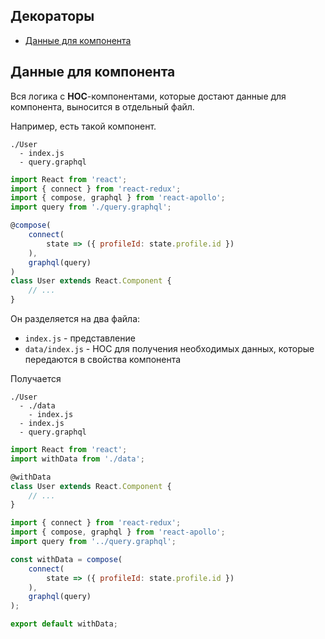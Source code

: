 ## Декораторы

* [Данные для компонента](#prostoi-komponent)

## Данные для компонента

Вся логика с **HOC**-компонентами, которые достают данные для компонента, выносится в отдельный файл.

Например, есть такой компонент.

```
./User
  - index.js
  - query.graphql
```

```javascript
import React from 'react';
import { connect } from 'react-redux';
import { compose, graphql } from 'react-apollo';
import query from './query.graphql';

@compose(
    connect(
        state => ({ profileId: state.profile.id })
    ),
    graphql(query)
)
class User extends React.Component {
    // ...
}
```

Он разделяется на два файла:
  - `index.js` - представление
  - `data/index.js` - HOC для получения необходимых данных, которые передаются в свойства компонента
  
Получается

```
./User
  - ./data
    - index.js
  - index.js
  - query.graphql
```
  
```javascript
import React from 'react';
import withData from './data';

@withData
class User extends React.Component {
    // ...
}
```

```javascript
import { connect } from 'react-redux';
import { compose, graphql } from 'react-apollo';
import query from '../query.graphql';

const withData = compose(
    connect(
        state => ({ profileId: state.profile.id })
    ),
    graphql(query)
);

export default withData;
```
